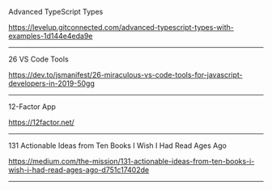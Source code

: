 Advanced TypeScript Types 

https://levelup.gitconnected.com/advanced-typescript-types-with-examples-1d144e4eda9e

---

26 VS Code Tools

https://dev.to/jsmanifest/26-miraculous-vs-code-tools-for-javascript-developers-in-2019-50gg

---

12-Factor App

https://12factor.net/

---

131 Actionable Ideas from Ten Books I Wish I Had Read Ages Ago

https://medium.com/the-mission/131-actionable-ideas-from-ten-books-i-wish-i-had-read-ages-ago-d751c17402de

---
